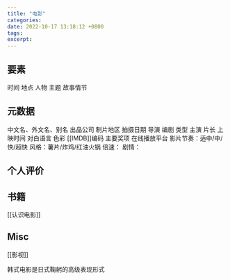 ```yaml
---
title: "电影"
categories: 
date: 2022-10-17 13:18:12 +0800
tags: 
excerpt: 
---
```



## 要素

时间
地点
人物
主题
故事情节


## 元数据

中文名、外文名、别名
出品公司
制片地区
拍摄日期
导演
编剧
类型
主演
片长
上映时间
对白语言
色彩
[[IMDB]]编码
主要奖项
在线播放平台
影片节奏：适中/中/快/超快
风格：薯片/炸鸡/红油火锅
倍速：
剧情：

## 个人评价





## 书籍

[[认识电影]]


## Misc

[[影视]]

韩式电影是日式鞠躬的高级表现形式

